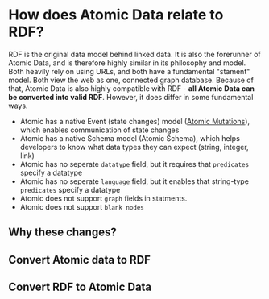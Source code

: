 # How does Atomic Data relate to RDF?

RDF is the original data model behind linked data.
It is also the forerunner of Atomic Data, and is therefore highly similar in its philosophy and model.
Both heavily rely on using URLs, and both have a fundamental "stament" model.
Both view the web as one, connected graph database.
Because of that, Atomic Data is also highly compatible with RDF - **all Atomic Data can be converted into valid RDF**.
However, it does differ in some fundamental ways.

- Atomic has a native Event (state changes) model ([Atomic Mutations](/ATOMIC-MUTATIONS.md)), which enables communication of state changes
- Atomic has a native Schema model (Atomic Schema), which helps developers to know what data types they can expect (string, integer, link)
- Atomic has no seperate `datatype` field, but it requires that `predicates` specify a datatype
- Atomic has no seperate `language` field, but it enables that string-type `predicates` specify a datatype
- Atomic does not support `graph` fields in statments.
- Atomic does not support `blank nodes`

## Why these changes?

## Convert Atomic data to RDF

## Convert RDF to Atomic Data

